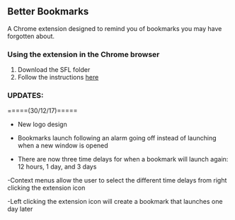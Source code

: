 ## Better Bookmarks
A Chrome extension designed to remind you of bookmarks you may have forgotten about.

### Using the extension in the Chrome browser
1. Download the SFL folder
2. Follow the instructions [here](https://developer.chrome.com/extensions/getstarted#unpacked)

### UPDATES:

=====(30/12/17)=====
- New logo design

- Bookmarks launch following an alarm going off instead of launching when a new window is opened

- There are now three time delays for when a bookmark will launch again: 12 hours, 1 day, and 3 days

-Context menus allow the user to select the different time delays from right clicking the extension icon

-Left clicking the extension icon will create a bookmark that launches one day later
